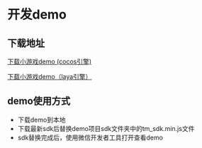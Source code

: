 # 开发demo

## **下载地址**

[下载小游戏demo \(cocos引擎\)](https://www.skysriver.com/tianmu_sdk/cocos_game/tm_sdk_demo)

[下载小游戏demo（laya引擎）](https://www.skysriver.com/tianmu_sdk/laya_game/tm_sdk_demo)

## **demo使用方式**

* 下载demo到本地
* 下载最新sdk后替换demo项目sdk文件夹中的tm\_sdk.min.js文件
* sdk替换完成后，使用微信开发者工具打开查看demo



